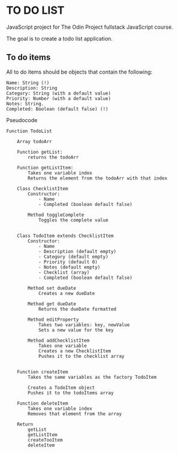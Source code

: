 # TO DO LIST
JavaScript project for The Odin Project fullstack JavaScript course. 

The goal is to create a todo list application.

## To do items
All to do items should be objects that contain the following:

    Name: String (!)
    Description: String
    Category: String (with a default value)
    Priority: Number (with a default value)
    Notes: String.
    Completed: Boolean (default false) (!)

Pseudocode

    Function TodoList

        Array todoArr

        Function getList:
            returns the todoArr

        Function getListItem:
            Takes one variable index
            Returns the element from the todoArr with that index

        Class ChecklistItem
            Constructor:
                - Name
                - Completed (boolean default false)
            
            Method toggleComplete
                Toggles the complete value


        Class TodoItem extends ChecklistItem
            Constructor:
                - Name
                - Description (default empty)
                - Category (default empty)
                - Priority (default 0)
                - Notes (default empty)
                - Checklist (array)
                - Completed (boolean default false)

            Method set dueDate
                Creates a new dueDate
            
            Method get dueDate
                Returns the dueDate formatted

            Method editProperty
                Takes two variables: key, newValue
                Sets a new value for the key

            Method addChecklistItem
                Takes one variable
                Creates a new ChecklistItem
                Pushes it to the checklist array


        Function createItem
            Takes the same variables as the factory TodoItem

            Creates a TodoItem object
            Pushes it to the todoItems array

        Function deleteItem
            Takes one variable index
            Removes that element from the array

        Return
            getList
            getListItem
            createTooItem
            deleteItem
